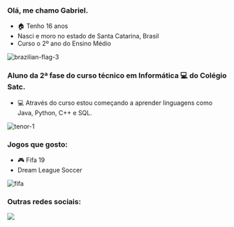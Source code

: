 ### Olá, me chamo Gabriel.

- 🏠 Tenho 16 anos
- Nasci e moro no estado de Santa Catarina, Brasil
- Curso o 2º ano do Ensino Médio


![brazilian-flag-3](https://user-images.githubusercontent.com/106177400/182230985-e8eb9292-b7b2-4236-a565-f617de2a5ed7.gif)



### Aluno da 2ª fase do curso técnico em Informática 💻 do Colégio Satc.
- 💻 Através do curso estou começando a aprender linguagens como Java, Python, C++ e SQL.


![tenor-1](https://user-images.githubusercontent.com/106177400/182230331-c9e691ea-68f1-4730-a2c9-94595c5c2339.gif)


### Jogos que gosto:
- 🎮 Fifa 19
- Dream League Soccer


![fifa](https://user-images.githubusercontent.com/106177400/182230610-14218b08-a5df-4d98-a0e5-2209bd1b1069.gif)


### Outras redes sociais:

<div>
<a href="https://www.youtube.com/channel/UCtVMM4SALuLfQHSH5122ysg" target="_blank"><img src="https://img.shields.io/badge/YouTube-FF0000?style=for-the-badge&logo=youtube&logoColor=white" target="_blank"></a>
